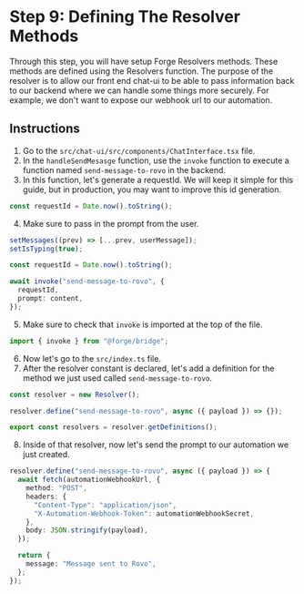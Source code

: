 # Step 9: Defining The Resolver Methods

Through this step, you will have setup Forge Resolvers methods. These methods are defined using the Resolvers function. The purpose of the resolver is to allow our front end chat-ui to be able to pass information back to our backend where we can handle some things more securely. For example, we don't want to expose our webhook url to our automation.

## Instructions

1. Go to the `src/chat-ui/src/components/ChatInterface.tsx` file.
2. In the `handleSendMesasge` function, use the `invoke` function to execute a function named `send-message-to-rovo` in the backend.
3. In this function, let's generate a requestId. We will keep it simple for this guide, but in production, you may want to improve this id generation.

```ts
const requestId = Date.now().toString();
```

4. Make sure to pass in the prompt from the user.

```ts
setMessages((prev) => [...prev, userMessage]);
setIsTyping(true);

const requestId = Date.now().toString();

await invoke("send-message-to-rovo", {
  requestId,
  prompt: content,
});
````

5. Make sure to check that `invoke` is imported at the top of the file.

```ts
import { invoke } from "@forge/bridge";
```

6. Now let's go to the `src/index.ts` file.
7. After the resolver constant is declared, let's add a definition for the method we just used called `send-message-to-rovo`.

```ts
const resolver = new Resolver();

resolver.define("send-message-to-rovo", async ({ payload }) => {});

export const resolvers = resolver.getDefinitions();
```

8. Inside of that resolver, now let's send the prompt to our automation we just created.

```ts
resolver.define("send-message-to-rovo", async ({ payload }) => {
  await fetch(automationWebhookUrl, {
    method: "POST",
    headers: {
      "Content-Type": "application/json",
      "X-Automation-Webhook-Token": automationWebhookSecret,
    },
    body: JSON.stringify(payload),
  });

  return {
    message: "Message sent to Rovo",
  };
});
```
